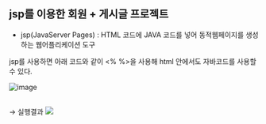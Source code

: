 ## jsp를 이용한 회원 + 게시글 프로젝트

- jsp(JavaServer Pages) : HTML 코드에 JAVA 코드를 넣어 동적웹페이지를 생성하는 웹어플리케이션 도구

jsp를 사용하면 아래 코드와 같이 <% %>을 사용해 html 안에서도 자바코드를 사용할 수 있다.

![image](https://github.com/yhwit30/JSP_AM_2024_01/assets/153142837/759214a5-5c87-4e93-a588-e72f71298df9)

<br>
→ 실행결과 

<img src="https://private-user-images.githubusercontent.com/153146836/329126292-141fd50b-d7ea-4eb3-8a7b-afebdf6742d4.PNG?jwt=eyJhbGciOiJIUzI1NiIsInR5cCI6IkpXVCJ9.eyJpc3MiOiJnaXRodWIuY29tIiwiYXVkIjoicmF3LmdpdGh1YnVzZXJjb250ZW50LmNvbSIsImtleSI6ImtleTUiLCJleHAiOjE3MTUyMjkyNDEsIm5iZiI6MTcxNTIyODk0MSwicGF0aCI6Ii8xNTMxNDY4MzYvMzI5MTI2MjkyLTE0MWZkNTBiLWQ3ZWEtNGViMy04YTdiLWFmZWJkZjY3NDJkNC5QTkc_WC1BbXotQWxnb3JpdGhtPUFXUzQtSE1BQy1TSEEyNTYmWC1BbXotQ3JlZGVudGlhbD1BS0lBVkNPRFlMU0E1M1BRSzRaQSUyRjIwMjQwNTA5JTJGdXMtZWFzdC0xJTJGczMlMkZhd3M0X3JlcXVlc3QmWC1BbXotRGF0ZT0yMDI0MDUwOVQwNDI5MDFaJlgtQW16LUV4cGlyZXM9MzAwJlgtQW16LVNpZ25hdHVyZT1iZGY2MzY5NzY0NmM1ZWMyOTM0ODM2MWY5ZDI1Njg0NjU5ZGU3MDVmMDI3ZWE3YjdjOTc1MGI0YjNhMmViOTg1JlgtQW16LVNpZ25lZEhlYWRlcnM9aG9zdCZhY3Rvcl9pZD0wJmtleV9pZD0wJnJlcG9faWQ9MCJ9.O6IVcYxZeo8nwwz45tvbaDpgcLTAjruSCztk_BSW5q8">







